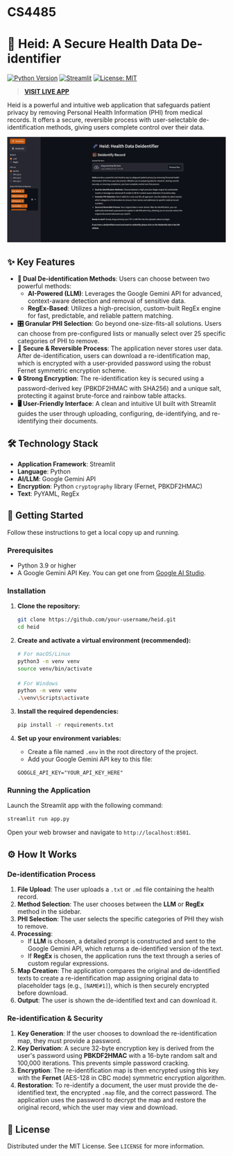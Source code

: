 # CS4485

# 🧬 Heid: A Secure Health Data De-identifier

[![Python Version](https://img.shields.io/badge/Python-3.9%2B-blue.svg)](https://www.python.org/downloads/)
[![Streamlit](https://img.shields.io/badge/Framework-Streamlit-red.svg)](https://streamlit.io)
[![License: MIT](https://img.shields.io/badge/License-MIT-yellow.svg)](https://opensource.org/licenses/MIT)

> **[VISIT LIVE APP](https://ehr-deidentify.streamlit.app/)**

Heid is a powerful and intuitive web application that safeguards patient privacy by removing Personal Health Information (PHI) from medical records. It offers a secure, reversible process with user-selectable de-identification methods, giving users complete control over their data.

![Heid Screenshot](docs/screenshot.png) 

## ✨ Key Features

*   **🔐 Dual De-identification Methods**: Users can choose between two powerful methods:
    *   **AI-Powered (LLM)**: Leverages the Google Gemini API for advanced, context-aware detection and removal of sensitive data.
    *   **RegEx-Based**: Utilizes a high-precision, custom-built RegEx engine for fast, predictable, and reliable pattern matching.
*   **🎛️ Granular PHI Selection**: Go beyond one-size-fits-all solutions. Users can choose from pre-configured lists or manually select over 25 specific categories of PHI to remove.
*   **🔑 Secure & Reversible Process**: The application never stores user data. After de-identification, users can download a re-identification map, which is encrypted with a user-provided password using the robust Fernet symmetric encryption scheme.
*   **🔒 Strong Encryption**: The re-identification key is secured using a password-derived key (PBKDF2HMAC with SHA256) and a unique salt, protecting it against brute-force and rainbow table attacks.
*   **🖥️ User-Friendly Interface**: A clean and intuitive UI built with Streamlit guides the user through uploading, configuring, de-identifying, and re-identifying their documents.

## 🛠️ Technology Stack

*   **Application Framework**: Streamlit
*   **Language**: Python
*   **AI/LLM**: Google Gemini API
*   **Encryption**: Python `cryptography` library (Fernet, PBKDF2HMAC)
*   **Text**: PyYAML, RegEx

## 🚀 Getting Started

Follow these instructions to get a local copy up and running.

### Prerequisites

*   Python 3.9 or higher
*   A Google Gemini API Key. You can get one from [Google AI Studio](https://aistudio.google.com/app/apikey).

### Installation

1.  **Clone the repository:**
    ```sh
    git clone https://github.com/your-username/heid.git
    cd heid
    ```

2.  **Create and activate a virtual environment (recommended):**
    ```sh
    # For macOS/Linux
    python3 -m venv venv
    source venv/bin/activate

    # For Windows
    python -m venv venv
    .\venv\Scripts\activate
    ```

3.  **Install the required dependencies:**
    ```sh
    pip install -r requirements.txt
    ```

4.  **Set up your environment variables:**
    *   Create a file named `.env` in the root directory of the project.
    *   Add your Google Gemini API key to this file:
    ```
    GOOGLE_API_KEY="YOUR_API_KEY_HERE"
    ```

### Running the Application

Launch the Streamlit app with the following command:
```sh
streamlit run app.py
```
Open your web browser and navigate to `http://localhost:8501`.

## ⚙️ How It Works

### De-identification Process

1.  **File Upload**: The user uploads a `.txt` or `.md` file containing the health record.
2.  **Method Selection**: The user chooses between the **LLM** or **RegEx** method in the sidebar.
3.  **PHI Selection**: The user selects the specific categories of PHI they wish to remove.
4.  **Processing**:
    *   If **LLM** is chosen, a detailed prompt is constructed and sent to the Google Gemini API, which returns a de-identified version of the text.
    *   If **RegEx** is chosen, the application runs the text through a series of custom regular expressions.
5.  **Map Creation**: The application compares the original and de-identified texts to create a re-identification map assigning original data to placeholder tags (e.g., `[NAME#1]`), which is then securely encrypted before download.
6.  **Output**: The user is shown the de-identified text and can download it.

### Re-identification & Security

1.  **Key Generation**: If the user chooses to download the re-identification map, they must provide a password.
2.  **Key Derivation**: A secure 32-byte encryption key is derived from the user's password using **PBKDF2HMAC** with a 16-byte random salt and 100,000 iterations. This prevents simple password cracking.
3.  **Encryption**: The re-identification map is then encrypted using this key with the **Fernet** (AES-128 in CBC mode) symmetric encryption algorithm.
4.  **Restoration**: To re-identify a document, the user must provide the de-identified text, the encrypted `.map` file, and the correct password. The application uses the password to decrypt the map and restore the original record, which the user may view and download.

## 📄 License

Distributed under the MIT License. See `LICENSE` for more information.